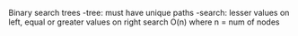 Binary search trees
-tree: must have unique paths
-search: lesser values on left, equal or greater values on right
search O(n) where n = num of nodes